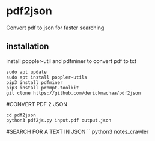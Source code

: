 # pdf2json
Convert pdf to json for faster searching
## installation 
install poppler-util and pdfminer to convert pdf to txt
```
sudo apt update
sudo apt install poppler-utils
pip3 install pdfminer 
pip3 install prompt-toolkit
git clone https://github.com/derickmachaa/pdf2json
```
#CONVERT PDF 2 JSON 
```
cd pdf2json
python3 pdf2js.py input.pdf output.json
```

#SEARCH FOR A TEXT IN JSON
``
python3 notes_crawler
```
